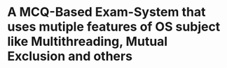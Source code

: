 # A MCQ-Based Exam-System that uses mutiple features of OS subject like Multithreading, Mutual Exclusion and others
